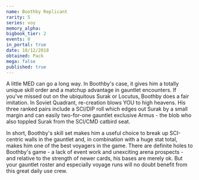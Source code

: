```yaml
---
name: Boothby Replicant
rarity: 5
series: voy
memory_alpha:
bigbook_tier: 2
events: 0
in_portal: true
date: 18/12/2018
obtained: Pack
mega: false
published: true
---
```


A little MED can go a long way. In Boothby's case, it gives him a totally unique skill order and a matchup advantage in gauntlet encounters. If you've missed out on the ubiquitous Surak or Locutus, Boothby does a fair imitation. In Soviet Quadrant, re-creation blows YOU to high heavens. His three ranked pairs include a SCI/DIP roll which edges out Surak by a small margin and can easily two-for-one gauntlet exclusive Armus - the blob who also toppled Surak from the SCI/CMD catbird seat.

In short, Boothby's skill set makes him a useful choice to break up SCI-centric walls in the gauntlet and, in combination with a huge stat total, makes him one of the best voyagers in the game. There are definite holes to Boothby's game - a lack of event work and unexciting arena prospects - and relative to the strength of newer cards, his bases are merely ok. But your gauntlet roster and especially voyage runs will no doubt benefit from this great daily use crew.
